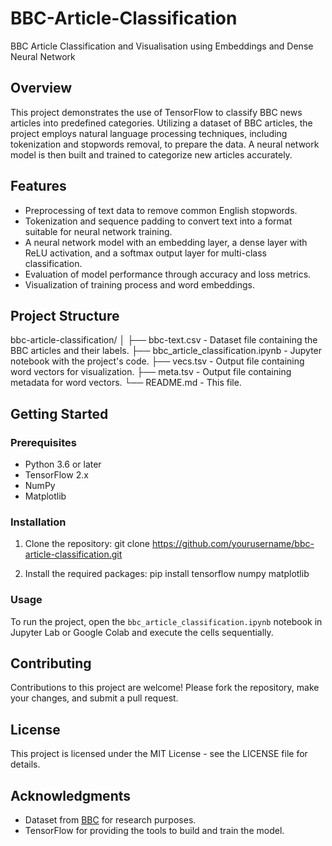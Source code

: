 # BBC-Article-Classification
BBC Article Classification and Visualisation using Embeddings and Dense Neural Network

## Overview
This project demonstrates the use of TensorFlow to classify BBC news articles into predefined categories. Utilizing a dataset of BBC articles, the project employs natural language processing techniques, including tokenization and stopwords removal, to prepare the data. A neural network model is then built and trained to categorize new articles accurately.

## Features
- Preprocessing of text data to remove common English stopwords.
- Tokenization and sequence padding to convert text into a format suitable for neural network training.
- A neural network model with an embedding layer, a dense layer with ReLU activation, and a softmax output layer for multi-class classification.
- Evaluation of model performance through accuracy and loss metrics.
- Visualization of training process and word embeddings.

## Project Structure
bbc-article-classification/
│
├── bbc-text.csv - Dataset file containing the BBC articles and their labels.
├── bbc_article_classification.ipynb - Jupyter notebook with the project's code.
├── vecs.tsv - Output file containing word vectors for visualization.
├── meta.tsv - Output file containing metadata for word vectors.
└── README.md - This file.


## Getting Started

### Prerequisites
- Python 3.6 or later
- TensorFlow 2.x
- NumPy
- Matplotlib

### Installation
1. Clone the repository:
git clone https://github.com/yourusername/bbc-article-classification.git

2. Install the required packages:
pip install tensorflow numpy matplotlib

### Usage
To run the project, open the `bbc_article_classification.ipynb` notebook in Jupyter Lab or Google Colab and execute the cells sequentially.

## Contributing
Contributions to this project are welcome! Please fork the repository, make your changes, and submit a pull request.

## License
This project is licensed under the MIT License - see the LICENSE file for details.

## Acknowledgments
- Dataset from [BBC](http://mlg.ucd.ie/datasets/bbc.html) for research purposes.
- TensorFlow for providing the tools to build and train the model.
